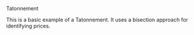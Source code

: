 Tatonnement 

This is a basic example of a Tatonnement. It uses a bisection approach for identifying prices.